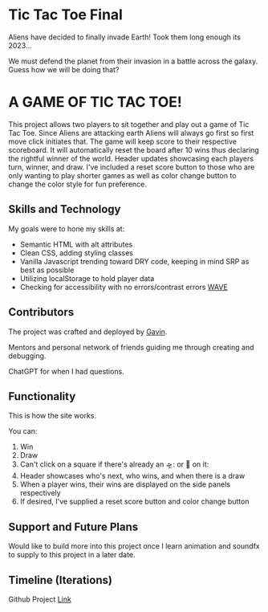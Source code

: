 # Tic Tac Toe Final

Aliens have decided to finally invade Earth! Took them long enough its 2023...

We must defend the planet from their invasion in a battle across the galaxy.
Guess how we will be doing that?

# A GAME OF TIC TAC TOE!

This project allows two players to sit together and play out a game of Tic Tac Toe. Since Aliens are attacking earth Aliens will always go first so first move click initiates that. The game will keep score to their respective scoreboard. It will automatically reset the board after 10 wins thus declaring the rightful winner of the world. Header updates showcasing each players turn, winner, and draw. I've included a reset score button to those who are only wanting to play shorter games as well as color change button to change the color style for fun preference.

## Skills and Technology

My goals were to hone my skills at:

- Semantic HTML with alt attributes
- Clean CSS, adding styling classes
- Vanilla Javascript trending toward DRY code, keeping in mind SRP as best as possible
- Utilizing localStorage to hold player data
- Checking for accessibility with no errors/contrast errors [WAVE](https://chrome.google.com/webstore/detail/wave-evaluation-tool/jbbplnpkjmmeebjpijfedlgcdilocofh)

## Contributors

The project was crafted and deployed by [Gavin](https://github.com/EGavinG).

Mentors and personal network of friends guiding me through creating and debugging.

ChatGPT for when I had questions.

## Functionality

This is how the site works.

You can:

1. Win
2. Draw
3. Can't click on a square if there's already an 🛸: or :rocket: on it:
4. Header showcases who's next, who wins, and when there is a draw
5. When a player wins, their wins are displayed on the side panels respectively
6. If desired, I've supplied a reset score button and color change button

## Support and Future Plans

Would like to build more into this project once I learn animation and soundfx to supply to this project in a later date.

## Timeline (Iterations)

Github Project [Link](https://github.com/users/EGavinG/projects/2)
